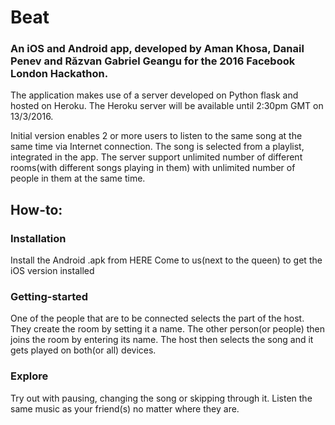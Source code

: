 # Beat
### An iOS and Android app, developed by Aman Khosa, Danail Penev and Răzvan Gabriel Geangu for the 2016 Facebook London Hackathon.

The application makes use of a server developed on Python flask and hosted on Heroku. The Heroku server will be available until 2:30pm GMT on 13/3/2016.


Initial version enables 2 or more users to listen to the same song at the same time via Internet connection. 
The song is selected from a playlist, integrated in the app. The server support unlimited number of different rooms(with different songs playing in them) with unlimited number of people in them at the same time.

## How-to:

### Installation
Install the Android .apk from HERE
Come to us(next to the queen) to get the iOS version installed

### Getting-started
One of the people that are to be connected selects the part of the host. They create the room by setting it a name.
The other person(or people) then joins the room by entering its name.
The host then selects the song and it gets played on both(or all) devices.

### Explore
Try out with pausing, changing the song or skipping through it.
Listen the same music as your friend(s) no matter where they are.